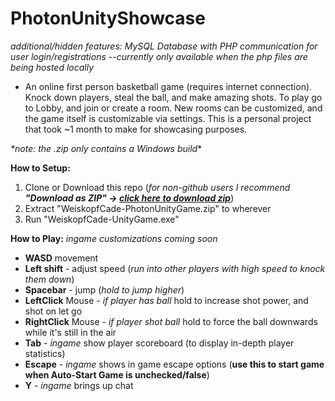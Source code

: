 # PhotonUnityShowcase
*additional/hidden features: MySQL Database with PHP communication for user login/registrations --currently only available when the php files are being hosted locally*

* An online first person basketball game (requires internet connection). Knock down players, steal the ball, and make amazing shots. To play go to Lobby, and join or create a room. New rooms can be customized, and the game itself is customizable via settings. This is a personal project that took ~1 month to make for showcasing purposes.

 *\*note: the .zip only contains a Windows build*\*

**How to Setup:**
1. Clone or Download this repo (*for non-github users I recommend **"Download as ZIP" -> [click here to download zip](https://github.com/cadevcu/PhotonUnityShowcase/archive/master.zip)***)
2. Extract "WeiskopfCade-PhotonUnityGame.zip" to wherever
3. Run "WeiskopfCade-UnityGame.exe"

**How to Play:**
*ingame customizations coming soon*
* **WASD** movement
* **Left shift** - adjust speed (*run into other players with high speed to knock them down*)
* **Spacebar** - jump (*hold to jump higher*)
* **LeftClick** Mouse - *if player has ball* hold to increase shot power, and shot on let go
* **RightClick** Mouse - *if player shot ball* hold to force the ball downwards while it's still in the air
* **Tab** - *ingame* show player scoreboard (to display in-depth player statistics)
* **Escape** - *ingame* shows in game escape options (**use this to start game when Auto-Start Game is unchecked/false**)
* **Y** - *ingame* brings up chat 

